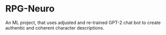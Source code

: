# RPG-Neuro
An ML project, that uses adjusted and re-trained GPT-2 chat bot to create authentic and coherent character descriptions.
